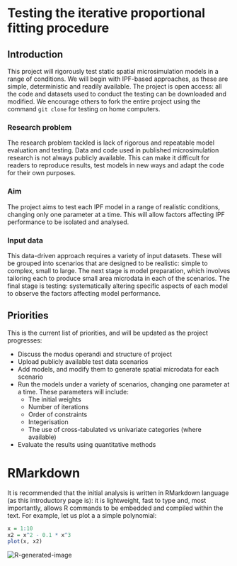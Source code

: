 Testing the iterative proportional fitting procedure
========

Introduction
----------
This project will rigorously test static spatial microsimulation models in a range of conditions. We will begin with IPF-based approaches, as these are simple, deterministic and readily available. The project is open access: all the code and datasets used to conduct the testing can be downloaded and modified. We encourage others to fork the entire project using the command `git clone` for testing on home computers. 

### Research problem
The research problem tackled is lack of rigorous and repeatable model evaluation and testing. Data and code used in published microsimulation research is not always publicly available. This can make it difficult for readers to reproduce results, test models in new ways and adapt the code for their own purposes. 

### Aim
The project aims to test each IPF model in a range of realistic conditions, changing only one parameter at a time. This will allow factors affecting IPF performance to be isolated and analysed.

### Input data
This data-driven approach requires a variety of input datasets. These will be grouped into scenarios that are designed to be realistic: simple to complex, small to large. The next stage is model preparation, which involves tailoring each to produce small area microdata in each of the scenarios. The final stage is testing: systematically altering specific aspects of each model to observe the factors affecting model performance.

Priorities
----------------
This is the current list of priorities, and will be updated as the project progresses:

* Discuss the modus operandi and structure of project
* Upload publicly available test data scenarios
* Add models, and modify them to generate spatial microdata for each scenario
* Run the models under a variety of scenarios, changing one parameter at a time. These parameters will include:
  * The initial weights
  * Number of iterations
  * Order of constraints
  * Integerisation
  * The use of cross-tabulated vs univariate categories (where available)
* Evaluate the results using quantitative methods

RMarkdown
=======
It is recommended that the initial analysis is written in RMarkdown language (as this introductory page is): it is lightweight, fast to type and, most importantly, allows R commands to be embedded and compiled within the text. For example, let us plot a a simple polynomial:


```r
x = 1:10
x2 = x^2 - 0.1 * x^3
plot(x, x2)
```

![R-generated-image](https://github.com/Robinlovelace/IPF-performance-testing/blob/master/figure/unnamed-chunk-1.png)






